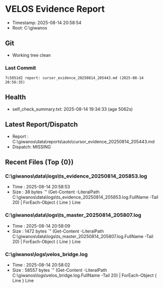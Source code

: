# VELOS Evidence Report
- Timestamp: 2025-08-14 20:58:54
- Root: C:\giwanos

## Git
- Working tree clean
### Last Commit
```
7c5851d2 report: cursor_evidence_20250814_205443.md (2025-08-14 20:56:35)
```

## Health
- self_check_summary.txt: 2025-08-14 19:34:33  (age 5062s)

## Latest Report/Dispatch
- Report  : C:\giwanos\data\reports\auto\cursor_evidence_20250814_205443.md
- Dispatch: MISSING

## Recent Files (Top {0})
### C:\giwanos\data\logs\ts_evidence_20250814_205853.log
- Time : 2025-08-14 20:58:53
- Size : 38 bytes
`"
    (Get-Content -LiteralPath C:\giwanos\data\logs\ts_evidence_20250814_205853.log.FullName -Tail 20) | ForEach-Object { Line  }
    Line

### C:\giwanos\data\logs\ts_master_20250814_205807.log
- Time : 2025-08-14 20:58:09
- Size : 1472 bytes
`"
    (Get-Content -LiteralPath C:\giwanos\data\logs\ts_master_20250814_205807.log.FullName -Tail 20) | ForEach-Object { Line  }
    Line

### C:\giwanos\logs\velos_bridge.log
- Time : 2025-08-14 20:58:02
- Size : 58557 bytes
`"
    (Get-Content -LiteralPath C:\giwanos\logs\velos_bridge.log.FullName -Tail 20) | ForEach-Object { Line  }
    Line

